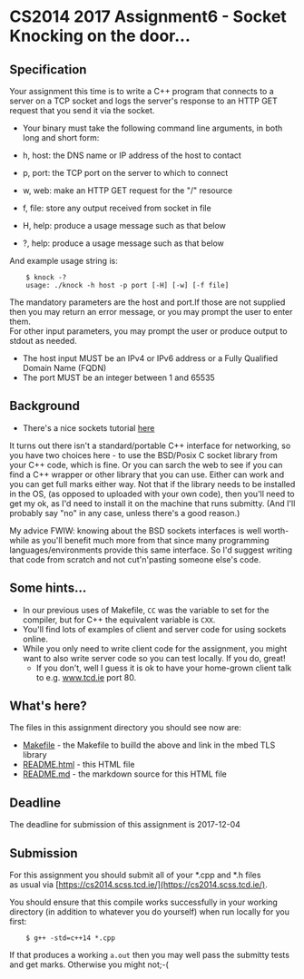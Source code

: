 <meta charset="utf-8" />

# CS2014 2017 Assignment6 - Socket Knocking on the door...

## Specification

Your assignment this time is to write a C++ program that connects
to a server on a TCP socket and logs the server's response 
to an HTTP GET request that you send it via the socket.

- Your binary must take the following command line arguments, 
in both long and short form:

- h, host: the DNS name or IP address of the host to contact
- p, port: the TCP port on the server to which to connect

- w, web: make an HTTP GET request for the "/" resource
- f, file: store any output received from socket in file 

- H, help: produce a usage message such as that below
- ?, help: produce a usage message such as that below

And example usage string is:

		$ knock -?
		usage: ./knock -h host -p port [-H] [-w] [-f file]

The mandatory parameters are the host and port.If
those are not supplied then you may return an error message,
or you may prompt the user to enter them.  
For other input parameters, you may prompt the user
or produce output to stdout as needed.

- The host input MUST be an IPv4 or IPv6 address or a Fully Qualified
Domain Name (FQDN)
- The port MUST be an integer between 1 and 65535

## Background

- There's a nice sockets tutorial [here](http://www.bogotobogo.com/cplusplus/sockets_server_client.php)

It turns out there isn't a standard/portable C++ interface for networking, so
you have two choices here - to use the BSD/Posix C socket library from your C++
code, which is fine. Or you can sarch the web to see if you can find a C++
wrapper or other library that you can use. Either can work and you can get full
marks either way. Not that if the library needs to be installed in the OS, (as
opposed to uploaded with your own code), then you'll need to get my ok, as I'd
need to install it on the machine that runs submitty. (And I'll probably say
"no" in any case, unless there's a good reason.)

My advice FWIW: knowing about the BSD sockets interfaces is well worth-while as
you'll benefit much more from that since many programming
languages/environments provide this same interface. So I'd suggest writing that
code from scratch and not cut'n'pasting someone else's code.

## Some hints...

- In our previous uses of Makefile, ```CC``` was the variable to set for the
  compiler, but for C++ the equivalent variable is ```CXX```.
- You'll find lots of examples of client and server code for using sockets
  online.
- While you only need to write client code for the assignment, you might
  want to also write server code so you can test locally. If you do, great!
	- If you don't, well I guess it is ok to have your home-grown client
	  talk to e.g. www.tcd.ie port 80.

## What's here?

The files in this assignment directory you should see now are:

- [Makefile](Makefile)  - the Makefile to builld the above and link in the mbed TLS library
- [README.html](README.html) - this HTML file
- [README.md](README.md) - the markdown source for this HTML file

## Deadline

The deadline for submission of this assignment is 2017-12-04

## Submission

For this assignment you should submit all of your *.cpp and *.h files  
as usual via [https://cs2014.scss.tcd.ie/](https://cs2014.scss.tcd.ie/).

You should ensure that this compile works successfully in your working
directory (in addition to whatever you do yourself) when run locally for 
you first:

		$ g++ -std=c++14 *.cpp

If that produces a working ```a.out``` then you may well pass the 
submitty tests and get marks. Otherwise you might not;-(


